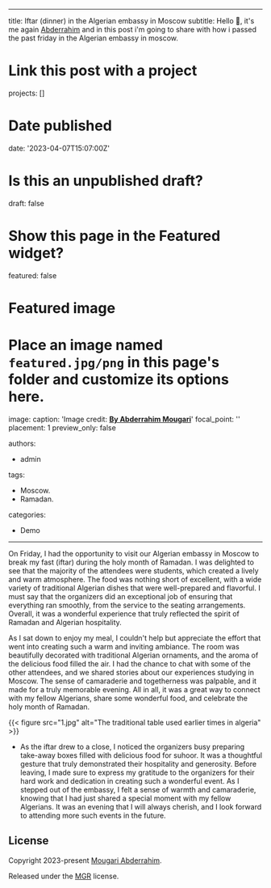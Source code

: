 
---
title: Iftar (dinner) in the Algerian embassy in Moscow
subtitle: Hello 👋, it's me again [Abderrahim](iragoum.github.io) and in this post i'm going to share with how i passed the past friday in the Algerian embassy in moscow.


# Link this post with a project
projects: []

# Date published
date: '2023-04-07T15:07:00Z'

# Is this an unpublished draft?
draft: false

# Show this page in the Featured widget?
featured: false

# Featured image
# Place an image named `featured.jpg/png` in this page's folder and customize its options here.

image:
  caption: 'Image credit: [**By Abderrahim Mougari**](https://unsplash.com/photos/CpkOjOcXdUY)'
  focal_point: ''
  placement: 1
  preview_only: false

authors:
  - admin

tags:
  - Moscow.
  - Ramadan.

categories:
  - Demo
---

On Friday, I had the opportunity to visit our Algerian embassy in Moscow to break my fast (iftar) during the holy month of Ramadan. I was delighted to see that the majority of the attendees were students, which created a lively and warm atmosphere. The food was nothing short of excellent, with a wide variety of traditional Algerian dishes that were well-prepared and flavorful. I must say that the organizers did an exceptional job of ensuring that everything ran smoothly, from the service to the seating arrangements. Overall, it was a wonderful experience that truly reflected the spirit of Ramadan and Algerian hospitality.


 As I sat down to enjoy my meal, I couldn't help but appreciate the effort that went into creating such a warm and inviting ambiance. The room was beautifully decorated with traditional Algerian ornaments, and the aroma of the delicious food filled the air. I had the chance to chat with some of the other attendees, and we shared stories about our experiences studying in Moscow. The sense of camaraderie and togetherness was palpable, and it made for a truly memorable evening. All in all, it was a great way to connect with my fellow Algerians, share some wonderful food, and celebrate the holy month of Ramadan.

{{< figure src="1.jpg" alt="The traditional table used earlier times in algeria"  >}}

- As the iftar drew to a close, I noticed the organizers busy preparing take-away boxes filled with delicious food for suhoor. It was a thoughtful gesture that truly demonstrated their hospitality and generosity. Before leaving, I made sure to express my gratitude to the organizers for their hard work and dedication in creating such a wonderful event. As I stepped out of the embassy, I felt a sense of warmth and camaraderie, knowing that I had just shared a special moment with my fellow Algerians. It was an evening that I will always cherish, and I look forward to attending more such events in the future.

  
## License

Copyright 2023-present [Mougari Abderrahim](iragoum.github.io).

Released under the [MGR](iragoum.github.io) license.
